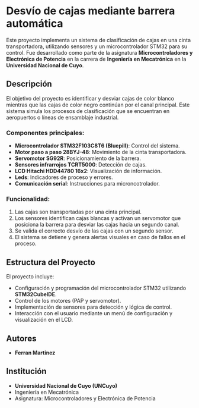 # Desvío de cajas mediante barrera automática

Este proyecto implementa un sistema de clasificación de cajas en una cinta transportadora, utilizando sensores y un microcontrolador STM32 para su control. Fue desarrollado como parte de la asignatura **Microcontroladores y Electrónica de Potencia** en la carrera de **Ingeniería en Mecatrónica** en la **Universidad Nacional de Cuyo**.

## Descripción

El objetivo del proyecto es identificar y desviar cajas de color blanco mientras que las cajas de color negro continúan por el canal principal. Este sistema simula los procesos de clasificación que se encuentran en aeropuertos o líneas de ensamblaje industrial.

### Componentes principales:
- **Microcontrolador STM32F103C8T6 (Bluepill)**: Control del sistema.
- **Motor paso a paso 28BYJ-48**: Movimiento de la cinta transportadora.
- **Servomotor SG92R**: Posicionamiento de la barrera.
- **Sensores infrarrojos TCRT5000**: Detección de cajas.
- **LCD Hitachi HDD44780 16x2**: Visualización de información.
- **Leds**: Indicadores de proceso y errores.
- **Comunicación serial**: Instrucciones para microncotrolador.

### Funcionalidad:
1. Las cajas son transportadas por una cinta principal.
2. Los sensores identifican cajas blancas y activan un servomotor que posiciona la barrera para desviar las cajas hacia un segundo canal.
3. Se valida el correcto desvío de las cajas con un segundo sensor.
4. El sistema se detiene y genera alertas visuales en caso de fallos en el proceso.

## Estructura del Proyecto

El proyecto incluye:
- Configuración y programación del microcontrolador STM32 utilizando **STM32CubeIDE**.
- Control de los motores (PAP y servomotor).
- Implementación de sensores para detección y lógica de control.
- Interacción con el usuario mediante un menú de configuración y visualización en el LCD.

## Autores

- **Ferran Martinez**

## Institución

- **Universidad Nacional de Cuyo (UNCuyo)**
- Ingeniería en Mecatrónica
- Asignatura: Microcontroladores y Electrónica de Potencia
